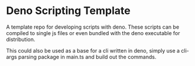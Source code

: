 # Deno Scripting Template

A template repo for developing scripts with deno. 
These scripts can be compiled to single js files or even bundled with the deno executable for distribution.

This could also be used as a base for a cli written in deno, 
simply use a cli-args parsing package in main.ts and build out the commands.